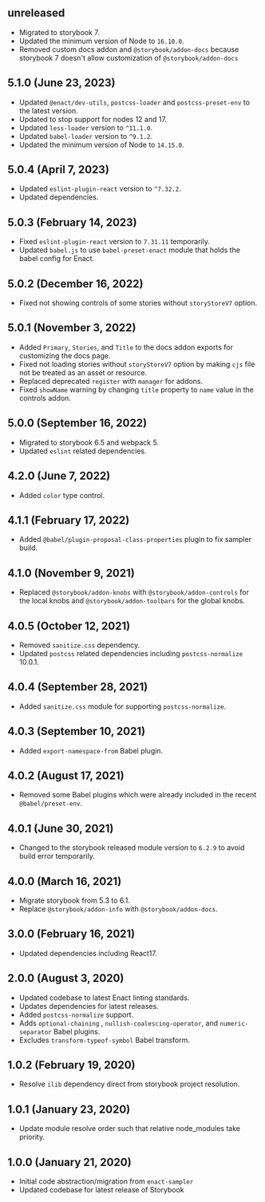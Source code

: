 ## unreleased

* Migrated to storybook 7.
* Updated the minimum version of Node to `16.10.0`.
* Removed custom docs addon and `@storybook/addon-docs` because storybook 7 doesn't allow customization of `@storybook/addon-docs`

## 5.1.0 (June 23, 2023)

* Updated `@enact/dev-utils`, `postcss-loader` and `postcss-preset-env` to the latest version.
* Updated to stop support for nodes 12 and 17.
* Updated `less-loader` version to `^11.1.0`.
* Updated `babel-loader` version to `^9.1.2`.
* Updated the minimum version of Node to `14.15.0`.

## 5.0.4 (April 7, 2023)

* Updated `eslint-plugin-react` version to `^7.32.2`.
* Updated dependencies.

## 5.0.3 (February 14, 2023)

* Fixed `eslint-plugin-react` version to `7.31.11` temporarily.
* Updated `babel.js` to use `babel-preset-enact` module that holds the babel config for Enact.

## 5.0.2 (December 16, 2022)

* Fixed not showing controls of some stories without `storyStoreV7` option.

## 5.0.1 (November 3, 2022)

* Added `Primary`, `Stories`, and `Title` to the docs addon exports for customizing the docs page.
* Fixed not loading stories without `storyStoreV7` option by making `cjs` file not be treated as an asset or resource.
* Replaced deprecated `register` with `manager` for addons.
* Fixed `showName` warning by changing `title` property to `name` value in the controls addon.

## 5.0.0 (September 16, 2022)

* Migrated to storybook 6.5 and webpack 5.
* Updated `eslint` related dependencies.

## 4.2.0 (June 7, 2022)

* Added `color` type control.

## 4.1.1 (February 17, 2022)

* Added `@babel/plugin-proposal-class-properties` plugin to fix sampler build.

## 4.1.0 (November 9, 2021)

* Replaced `@storybook/addon-knobs` with `@storybook/addon-controls` for the local knobs and `@storybook/addon-toolbars` for the global knobs.

## 4.0.5 (October 12, 2021)

* Removed `sanitize.css` dependency.
* Updated `postcss` related dependencies including `postcss-normalize` 10.0.1.

## 4.0.4 (September 28, 2021)

* Added `sanitize.css` module for supporting `postcss-normalize`.

## 4.0.3 (September 10, 2021)

* Added `export-namespace-from` Babel plugin.

## 4.0.2 (August 17, 2021)

* Removed some Babel plugins which were already included in the recent `@babel/preset-env`.

## 4.0.1 (June 30, 2021)

* Changed to the storybook released module version to `6.2.9` to avoid build error temporarily.

## 4.0.0 (March 16, 2021)

* Migrate storybook from 5.3 to 6.1.
* Replace `@storybook/addon-info` with `@storybook/addon-docs`.

## 3.0.0 (February 16, 2021)

* Updated dependencies including React17.

## 2.0.0 (August 3, 2020)

* Updated codebase to latest Enact linting standards.
* Updates dependencies for latest releases.
* Added `postcss-normalize` support.
* Adds `optional-chaining` , `nullish-coalescing-operator`, and `numeric-separator` Babel plugins.
* Excludes `transform-typeof-symbol` Babel transform.

## 1.0.2 (February 19, 2020)

* Resolve `ilib` dependency direct from storybook project resolution.

## 1.0.1 (January 23, 2020)

* Update module resolve order such that relative node_modules take priority.

## 1.0.0 (January 21, 2020)

* Initial code abstraction/migration from `enact-sampler`
* Updated codebase for latest release of Storybook
